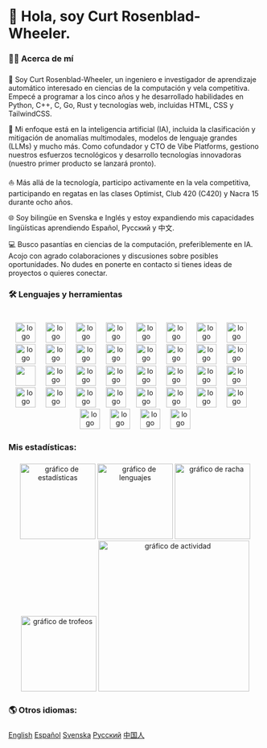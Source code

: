 ###

# 👋 Hola, soy Curt Rosenblad-Wheeler.

###

### 👨‍💻 Acerca de mí

###

👋 Soy Curt Rosenblad-Wheeler, un ingeniero e investigador de aprendizaje automático interesado en ciencias de la computación y vela competitiva. Empecé a programar a los cinco años y he desarrollado habilidades en Python, C++, C, Go, Rust y tecnologías web, incluidas HTML, CSS y TailwindCSS.

🚀 Mi enfoque está en la inteligencia artificial (IA), incluida la clasificación y mitigación de anomalías multimodales, modelos de lenguaje grandes (LLMs) y mucho más. Como cofundador y CTO de Vibe Platforms, gestiono nuestros esfuerzos tecnológicos y desarrollo tecnologías innovadoras (nuestro primer producto se lanzará pronto).

⛵ Más allá de la tecnología, participo activamente en la vela competitiva, participando en regatas en las clases Optimist, Club 420 (C420) y Nacra 15 durante ocho años.

🌐 Soy bilingüe en Svenska e Inglés y estoy expandiendo mis capacidades lingüísticas aprendiendo Español, Русский y 中文.

💻 Busco pasantías en ciencias de la computación, preferiblemente en IA. Acojo con agrado colaboraciones y discusiones sobre posibles oportunidades. No dudes en ponerte en contacto si tienes ideas de proyectos o quieres conectar.

###

### 🛠 Lenguajes y herramientas

###

<br clear="both">

<div align="center">
  <img src="https://skillicons.dev/icons?i=aws" height="40" alt="logo de amazonwebservices"  />
  <img width="12" />
  <img src="https://skillicons.dev/icons?i=androidstudio" height="40" alt="logo de androidstudio"  />
  <img width="12" />
  <img src="https://skillicons.dev/icons?i=azure" height="40" alt="logo de azure"  />
  <img width="12" />
  <img src="https://skillicons.dev/icons?i=bash" height="40" alt="logo de bash"  />
  <img width="12" />
  <img src="https://skillicons.dev/icons?i=cloudflare" height="40" alt="logo de cloudflare"  />
  <img width="12" />
  <img src="https://skillicons.dev/icons?i=c" height="40" alt="logo de c"  />
  <img width="12" />
  <img src="https://skillicons.dev/icons?i=cpp" height="40" alt="logo de cplusplus"  />
  <img width="12" />
  <img src="https://skillicons.dev/icons?i=css" height="40" alt="logo de css3"  />
  <img width="12" />
  <img src="https://skillicons.dev/icons?i=django" height="40" alt="logo de django"  />
  <img width="12" />
  <img src="https://skillicons.dev/icons?i=docker" height="40" alt="logo de docker"  />
  <img width="12" />
  <img src="https://skillicons.dev/icons?i=fastapi" height="40" alt="logo de fastapi"  />
  <img width="12" />
  <img src="https://skillicons.dev/icons?i=figma" height="40" alt="logo de figma"  />
  <img width="12" />
  <img src="https://skillicons.dev/icons?i=git" height="40" alt="logo de git"  />
  <img width="12" />
  <img src="https://skillicons.dev/icons?i=github" height="40" alt="logo de github"  />
  <img width="12" />
  <img src="https://skillicons.dev/icons?i=go" height="40" alt="logo de go"  />
  <img width="12" />
  <img src="https://skillicons.dev/icons?i=gcp" height="40" alt="logo de googlecloud"  />
  <img width="12" />
  <img src="https://skillicons.dev/icons?i=graphql" height="40" alt"logo de graphql"  />
  <img width="12" />
  <img src="https://skillicons.dev/icons?i=kubernetes" height="40" alt="logo de kubernetes"  />
  <img width="12" />
  <img src="https://skillicons.dev/icons?i=latex" height="40" alt="logo de latex"  />
  <img width="12" />
  <img src="https://skillicons.dev/icons?i=linux" height="40" alt="logo de linux"  />
  <img width="12" />
  <img src="https://skillicons.dev/icons?i=md" height="40" alt="logo de markdown"  />
  <img width="12" />
  <img src="https://skillicons.dev/icons?i=mysql" height="40" alt="logo de mysql"  />
  <img width="12" />
  <img src="https://skillicons.dev/icons?i=nginx" height="40" alt="logo de nginx"  />
  <img width="12" />
  <img src="https://skillicons.dev/icons?i=postgres" height="40" alt="logo de postgresql"  />
  <img width="12" />
  <img src="https://skillicons.dev/icons?i=postman" height="40" alt="logo de postman"  />
  <img width="12" />
  <img src="https://skillicons.dev/icons?i=py" height="40" alt="logo de python"  />
  <img width="12" />
  <img src="https://skillicons.dev/icons?i=pytorch" height="40" alt="logo de pytorch"  />
  <img width="12" />
  <img src="https://skillicons.dev/icons?i=redis" height="40" alt="logo de redis"  />
  <img width="12" />
  <img src="https://skillicons.dev/icons?i=regex" height="40" alt="logo de regex"  />
  <img width="12" />
  <img src="https://skillicons.dev/icons?i=rocket" height="40" alt="logo de rocket"  />
  <img width="12" />
  <img src="https://skillicons.dev/icons?i=rust" height="40" alt="logo de rust"  />
  <img width="12" />
  <img src="https://skillicons.dev/icons?i=stackoverflow" height="40" alt="logo de stackoverflow"  />
  <img width="12" />
  <img src="https://skillicons.dev/icons?i=tensorflow" height="40" alt="logo de tensorflow"  />
  <img width="12" />
  <img src="https://skillicons.dev/icons?i=tailwind" height="40" alt="logo de tailwindcss"  />
  <img width="12" />
  <img src="https://skillicons.dev/icons?i=vscode" height="40" alt="logo de vscode"  />
  <img width="12" />
  <img src="https://skillicons.dev/icons?i=webpack" height="40" alt="logo de webpack"  />
</div>

###

### Mis estadísticas:

###

<div align="center">
  <img src="https://github-readme-stats.vercel.app/api?username=CurtMRosenbladWheeler&hide_title=true&hide_rank=false&show_icons=true&include_all_commits=true&count_private=true&disable_animations=false&theme=github_dark&locale=es&hide_border=true&order=1" height="150" alt="gráfico de estadísticas"  />
  <img src="https://github-readme-stats.vercel.app/api/top-langs?username=CurtMRosenbladWheeler&locale=es&hide_title=false&layout=compact&card_width=320&langs_count=5&theme=github_dark&hide_border=true&order=2" height="150" alt="gráfico de lenguajes"  />
  <img src="https://streak-stats.demolab.com?user=CurtMRosenbladWheeler&locale=es&mode=daily&theme=github_dark&hide_border=true&border_radius=5&order=3" height="150" alt="gráfico de racha"  />
  <img src="https://github-profile-trophy.vercel.app?username=CurtMRosenbladWheeler&theme=darkhub&column=5&row=2&margin-w=8&margin-h=8&no-bg=false&no-frame=true&order=4" height="150" alt="gráfico de trofeos"  />
  <img src="https://github-readme-activity-graph.vercel.app/graph?username=CurtMRosenbladWheeler&radius=16&theme=github-dark&area=true&order=5&hide_border=true&custom_title=Gráfico%20de%20Contribución" height="300" alt="gráfico de actividad"  />
</div>

###

### 🌎 Otros idiomas:

###
  [English](README.md)
  [Español](README-ES.md)
  [Svenska](README-SV.md)
  [Русский](README-RU.md)
  [中国人](README-ZH.md)
###

